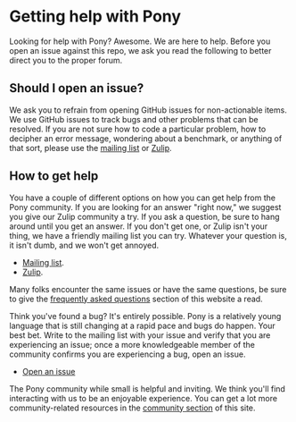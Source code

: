 # Getting help with Pony

Looking for help with Pony? Awesome. We are here to help. Before you open an issue against this repo, we ask you read the following to better direct you to the proper forum.

## Should I open an issue?

We ask you to refrain from opening GitHub issues for non-actionable items. We use GitHub issues to track bugs and other problems that can be resolved. If you are not sure how to code a particular problem, how to decipher an error message, wondering about a benchmark, or anything of that sort, please use the [mailing list][mailing list] or [Zulip][zulip].

## How to get help

You have a couple of different options on how you can get help from the Pony community. If you are looking for an answer "right now," we suggest you give our Zulip community a try. If you ask a question, be sure to hang around until you get an answer. If you don't get one, or Zulip isn't your thing, we have a friendly mailing list you can try. Whatever your question is, it isn't dumb, and we won't get annoyed.

* [Mailing list][mailing list].
* [Zulip][zulip].

Many folks encounter the same issues or have the same questions, be sure to give the [frequently asked questions][FAQ] section of this website a read.

Think you've found a bug? It's entirely possible. Pony is a relatively young language that is still changing at a rapid pace and bugs do happen. Your best bet. Write to the mailing list with your issue and verify that you are experiencing an issue; once a more knowledgeable member of the community confirms you are experiencing a bug, open an issue.

* [Open an issue][issues]

The Pony community while small is helpful and inviting. We think you'll find interacting with us to be an enjoyable experience. You can get a lot more community-related resources in the [community section][website community section] of this site. 

[mailing list]: https://pony.groups.io/g/user
[FAQ]: https://www.ponylang.io/faq/
[zulip]: https://ponylang.zulipchat.com
[issues]: https://github.com/ponylang/ponyc/issues
[website community section]: https://www.ponylang.io/community/
